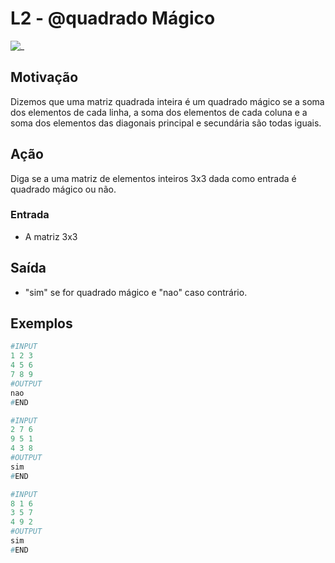 # L2 - @quadrado Mágico

![_](cover.jpg)

## Motivação

Dizemos que uma matriz quadrada inteira é um quadrado mágico se a soma dos elementos de cada linha, a soma dos elementos de cada coluna e a soma dos elementos das diagonais principal e secundária são todas iguais.  
  
## Ação

Diga se a uma matriz de elementos inteiros 3x3 dada como entrada é quadrado mágico ou não.  
  
### Entrada

* A matriz 3x3

## Saída

* "sim" se for quadrado mágico e "nao" caso contrário.

## Exemplos

``` py
#INPUT
1 2 3
4 5 6
7 8 9
#OUTPUT
nao
#END
```

```py
#INPUT
2 7 6
9 5 1
4 3 8
#OUTPUT
sim
#END
```

```py
#INPUT
8 1 6
3 5 7
4 9 2
#OUTPUT
sim
#END
```

